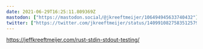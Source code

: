 ```yaml
---
date: 2021-06-29T16:25:11.809369Z
mastodon: ["https://mastodon.social/@jkreeftmeijer/106494945633740432"]
twitter: ["https://twitter.com/jkreeftmeijer/status/1409910827583512579"]
---
```

https://jeffkreeftmeijer.com/rust-stdin-stdout-testing/
